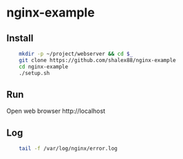 # nginx-example

## Install

```bash
    mkdir -p ~/project/webserver && cd $_
    git clone https://github.com/shalex88/nginx-example
    cd nginx-example
    ./setup.sh
```

## Run

Open web browser http://localhost

## Log

```bash
    tail -f /var/log/nginx/error.log
```

